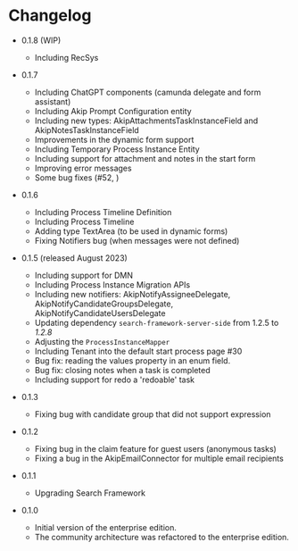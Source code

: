 # Changelog

* 0.1.8 (WIP)
  * Including RecSys

* 0.1.7
  * Including ChatGPT components (camunda delegate and form assistant)
  * Including Akip Prompt Configuration entity
  * Including new types: AkipAttachmentsTaskInstanceField and AkipNotesTaskInstanceField
  * Improvements in the dynamic form support
  * Including Temporary Process Instance Entity
  * Including support for attachment and notes in the start form
  * Improving error messages
  * Some bug fixes (#52, )

* 0.1.6
  * Including Process Timeline Definition
  * Including Process Timeline
  * Adding type TextArea (to be used in dynamic forms)
  * Fixing Notifiers bug (when messages were not defined)

* 0.1.5 (released August 2023)
  * Including support for DMN
  * Including Process Instance Migration APIs
  * Including new notifiers: AkipNotifyAssigneeDelegate, AkipNotifyCandidateGroupsDelegate, AkipNotifyCandidateUsersDelegate
  * Updating dependency `search-framework-server-side` from 1.2.5 to *1.2.8*
  * Adjusting the `ProcessInstanceMapper`
  * Including Tenant into the default start process page #30
  * Bug fix: reading the values property in an enum field.
  * Bug fix: closing notes when a task is completed
  * Including support for redo a 'redoable' task

* 0.1.3
  * Fixing bug with candidate group that did not support expression


* 0.1.2
    * Fixing bug in the claim feature for guest users (anonymous tasks)
    * Fixing a bug in the AkipEmailConnector for multiple email recipients

* 0.1.1
    * Upgrading Search Framework

* 0.1.0
    * Initial version of the enterprise edition.
    * The community architecture was refactored to the enterprise edition.
